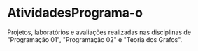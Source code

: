 # AtividadesPrograma-o
Projetos, laboratórios e avaliações realizadas nas disciplinas de "Programação 01", "Programação 02" e "Teoria dos Grafos".

